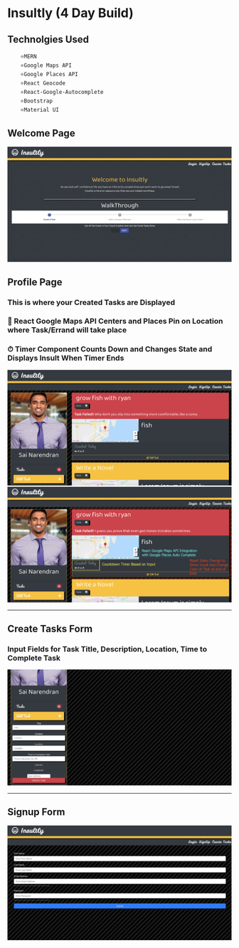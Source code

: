 # Insultly (4 Day Build)
## Technolgies Used 
```
    ⭐️MERN
    ⭐️Google Maps API
    ⭐️Google Places API
    ⭐️React Geocode 
    ⭐️React-Google-Autocomplete
    ⭐️Bootstrap
    ⭐️Material UI
```
## Welcome Page 

![](images/1.png)

## Profile Page 
###    This is where your Created Tasks are Displayed 
### 📍 React Google Maps API Centers and Places Pin on Location where Task/Errand will take place 
### ⏱ Timer Component Counts Down and Changes State and Displays Insult When Timer Ends
![](images/3.png)
![](images/2.png)
***
## Create Tasks Form
### Input Fields for Task Title, Description, Location, Time to Complete Task
![](images/4.png)
***
## Signup Form
![](images/6.png)
